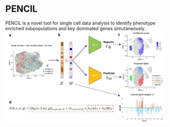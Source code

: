 # PENCIL
PENCIL is a novel tool for single cell data analysis to identify phenotype enriched subpopulations and key dominated genes simutaneously.
![image](./pics/method_figure.jpg)
